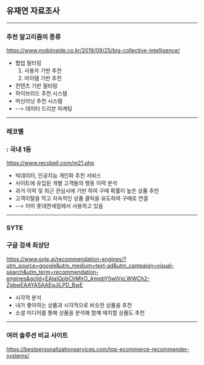 ## 유재연 자료조사

***
### 추천 알고리즘의 종류
https://www.mobiinside.co.kr/2019/09/25/big-collective-intelligence/
* 협업 필터링
  1. 사용자 기반 추천
  2. 아이템 기반 추천
* 컨텐츠 기반 필터링
* 하이브리드 추천 시스템
* 머신러닝 추천 시스템
* --> 데이터 드리븐 마케팅
***
### 레코벨
### : 국내 1등
https://www.recobell.com/m21.php
* 빅데이터, 인공지능 개인화 추천 서비스
* 사이트에 유입된 개별 고객들의 행동 이력 분석
* 과거 이력 및 최근 관심사에 기반 하여 구매 확률이 높은 상품 추천
* 고객이탈을 막고 지속적인 상품 클릭을 유도하여 구매로 연결
* --> 이미 롯데면세점에서 사용하고 있음
***
### SYTE
### 구글 검색 최상단
https://www.syte.ai/recommendation-engines/?utm_source=google&utm_medium=text-ad&utm_campaign=visual-search&utm_term=recommendation-engines&gclid=EAIaIQobChMIrO_AmpbY5wIVxLWWCh2-ZgbwEAAYASAAEgJiLPD_BwE
* 시각적 분석
* 내가 좋아하는 상품과 시각적으로 비슷한 상품을 추천
* 소셜 미디어를 통해 상품을 분석해 함꼐 매치할 상품도 추천
***
### 여러 솔루션 비교 사이트
https://bestpersonalizationservices.com/top-ecommerce-recommender-systems/
